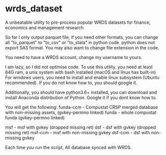 # wrds_dataset
A unbeatable utility to pre-process popular WRDS datasets for finance, economics and management research

So far I only output parquet file, if you need other formats, you can change all "to_parquet" to "to_csv" or "to_stata" in python code.
python does not export SAS format. You may also want to change file extension in the code.

You need to have a WRDS account, change my username to yours.

I am lazy, so I did not optimise code. To use this utility, you need at least 64G ram, a unix system with bash installed (macOS and linux has built-in)
For windows users, you need to install and enable linux subsystem (Ubuntu recommended). If you do not know how to, you should google it.

Additionally, you should have python3.6+ installed, you can download and install Anaconda distribution of Python. Google it if you dont know how to.

You will get the following:
funda-ccm - Compustat CRSP merged database with non-missing assets, (gvkey-permno linked)
funda - whole compustat funda (gvkey-permno linked)

msf - msf with gvkey (dropped missing ret)
dsf - dsf with gvkey (dropped missing ret)
msf-ccm - msf with non-missing gvkey
dsf-ccm - dsf with non-missing gvkey

Each time you run the script, All database synced with WRDS.
